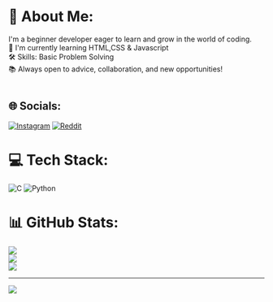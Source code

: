 # 💫 About Me:
 I'm a beginner developer eager to learn and grow in the world of coding.<br>🌱 I'm currently learning HTML,CSS & Javascript<br>🛠️ Skills: Basic Problem Solving<br>📚 Always open to advice, collaboration, and new opportunities!<br><br>


## 🌐 Socials:
[![Instagram](https://img.shields.io/badge/Instagram-%23E4405F.svg?logo=Instagram&logoColor=white)](https://instagram.com/mithunn_23_) [![Reddit](https://img.shields.io/badge/Reddit-%23FF4500.svg?logo=Reddit&logoColor=white)](https://reddit.com/user/Ashamed_Performer_82) 

# 💻 Tech Stack:
![C](https://img.shields.io/badge/c-%2300599C.svg?style=for-the-badge&logo=c&logoColor=white) ![Python](https://img.shields.io/badge/python-3670A0?style=for-the-badge&logo=python&logoColor=ffdd54)
# 📊 GitHub Stats:
![](https://github-readme-stats.vercel.app/api?username=MithunS23&theme=cobalt&hide_border=false&include_all_commits=true&count_private=true)<br/>
![](https://github-readme-streak-stats.herokuapp.com/?user=MithunS23&theme=cobalt&hide_border=false)<br/>
![](https://github-readme-stats.vercel.app/api/top-langs/?username=MithunS23&theme=cobalt&hide_border=false&include_all_commits=true&count_private=true&layout=compact)

---
[![](https://visitcount.itsvg.in/api?id=MithunS23&icon=0&color=0)](https://visitcount.itsvg.in)

<!-- Proudly created with GPRM ( https://gprm.itsvg.in ) -->
